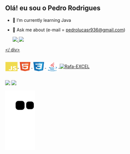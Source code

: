 ## Olá! eu sou o Pedro Rodrigues

- 🌱 I’m currently learning Java
- 💬 Ask me about (e-mail = pedrolucasr936@gmail.com) 

  <a href="https://github.com/PedroRodrigues936 "> 
  <img height="180em" src="https://github-readme-stats.vercel.app/api?username=PedroRodrigues936&show_icons=true&theme=dracula&include_all_commits=true&count_private=true"/>
  <img height="180em" src="https://github-readme-stats.vercel.app/api/top-langs/?username=PedroRodrigues936&layout=compact&langs_count=7&theme=dracula"/>  
</ div>
<div style="display: inline_block"><br>
  <img align="center" alt="Rafa-Js" height="30" width="40" src="https://raw.githubusercontent.com/devicons/devicon/master/icons/javascript/javascript-plain.svg">
  <img align="center" alt="Rafa-HTML" height="30" width="40" src="https://raw.githubusercontent.com/devicons/devicon/master/icons/html5/html5-original.svg">
  <img align="center" alt="Rafa-CSS" height="30" width="40" src="https://raw.githubusercontent.com/devicons/devicon/master/icons/css3/css3-original.svg">
  <img align="center" alt="Rafa-JAVA" height="30" width="40" src="https://raw.githubusercontent.com/devicons/devicon/master/icons/java/java-original.svg">
  <img align="center" alt="Rafa-EXCEL" height="30" width="40" src="https://raw.githubusercontent.com/devicons/devicon/master/icons/excel/excel-original.svg">
</div>
  
  ##
 
<div> 
  <a href = "mailto:contato: pedrolucasr936@gmail.com"><img src="https://img.shields.io/badge/-Gmail-%23333?style=for-the-badge&logo=gmail&logoColor=white" target="_blank"></a>
  <a href="https://www.linkedin.com/in/Pedro-lucas-Rodrigues-45875016a" target="_blank"><img src="https://img.shields.io/badge/-LinkedIn-%230077B5?style=for-the-badge&logo=linkedin&logoColor=white" target="_blank"></a> 
 
  ![Snake animation](https://github.com/rafaballerini/rafaballerini/blob/output/github-contribution-grid-snake.svg)
 
</div>

